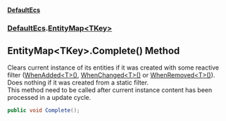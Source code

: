 #### [DefaultEcs](./index.md 'index')
### [DefaultEcs](./DefaultEcs.md 'DefaultEcs').[EntityMap&lt;TKey&gt;](./DefaultEcs-EntityMap-TKey-.md 'DefaultEcs.EntityMap&lt;TKey&gt;')
## EntityMap&lt;TKey&gt;.Complete() Method
Clears current instance of its entities if it was created with some reactive filter ([WhenAdded&lt;T&gt;()](./DefaultEcs-EntityRuleBuilder-WhenAdded-T-().md 'DefaultEcs.EntityRuleBuilder.WhenAdded&lt;T&gt;()'), [WhenChanged&lt;T&gt;()](./DefaultEcs-EntityRuleBuilder-WhenChanged-T-().md 'DefaultEcs.EntityRuleBuilder.WhenChanged&lt;T&gt;()') or [WhenRemoved&lt;T&gt;()](./DefaultEcs-EntityRuleBuilder-WhenRemoved-T-().md 'DefaultEcs.EntityRuleBuilder.WhenRemoved&lt;T&gt;()')).  
Does nothing if it was created from a static filter.  
This method need to be called after current instance content has been processed in a update cycle.  
```csharp
public void Complete();
```
